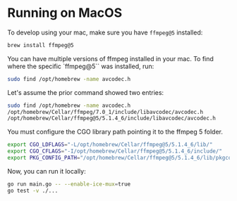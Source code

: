 # Running on MacOS

To develop using your mac, make sure you have `ffmpeg@5` installed:

```bash
brew install ffmpeg@5
```

You can have multiple versions of ffmpeg installed in your mac. To find where the specific `ffmpeg@5`` was installed, run:

```bash
sudo find /opt/homebrew -name avcodec.h
```

Let's assume the prior command showed two entries:

```bash
sudo find /opt/homebrew -name avcodec.h
/opt/homebrew/Cellar/ffmpeg/7.0_1/include/libavcodec/avcodec.h
/opt/homebrew/Cellar/ffmpeg@5/5.1.4_6/include/libavcodec/avcodec.h
```

You must configure the CGO library path pointing it to the ffmpeg 5 folder.

```bash
export CGO_LDFLAGS="-L/opt/homebrew/Cellar/ffmpeg@5/5.1.4_6/lib/"
export CGO_CFLAGS="-I/opt/homebrew/Cellar/ffmpeg@5/5.1.4_6/include/"
export PKG_CONFIG_PATH="/opt/homebrew/Cellar/ffmpeg@5/5.1.4_6/lib/pkgconfig"
```

Now, you can run it locally:

```bash
go run main.go -- --enable-ice-mux=true
go test -v ./...
```
